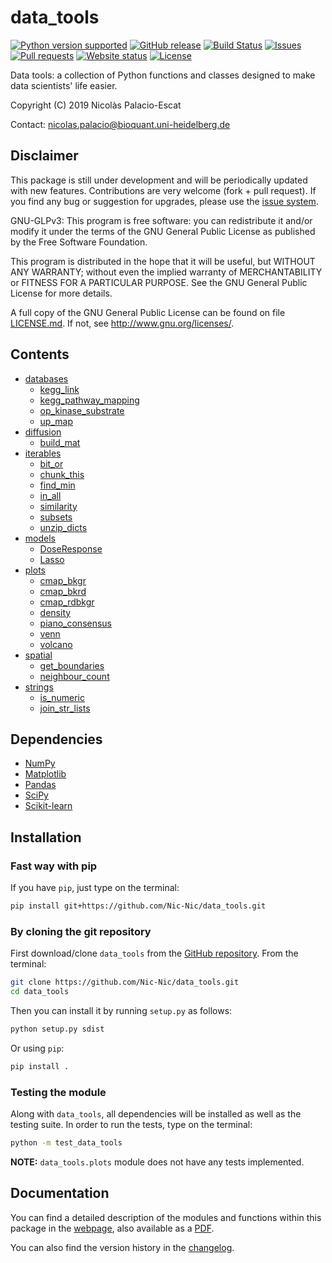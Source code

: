 # data_tools

[![Python version supported](https://img.shields.io/badge/python-2.7-blue.svg)](https://www.python.org/)
[![GitHub release](https://img.shields.io/github/tag/Nic-Nic/data_tools.svg?color=blue)](https://github.com/Nic-Nic/data_tools/releases)
[![Build Status](https://travis-ci.com/Nic-Nic/data_tools.svg?branch=master)](https://travis-ci.com/Nic-Nic/data_tools)
[![Issues](https://img.shields.io/github/issues/Nic-Nic/data_tools.svg)](https://github.com/Nic-Nic/data_tools/issues)
[![Pull requests](https://img.shields.io/github/issues-pr/Nic-Nic/data_tools.svg)](https://github.com/Nic-Nic/data_tools/pulls)
[![Website status](https://img.shields.io/website/https/nic-nic.github.io/data_tools/html/index.html.svg?down_color=red&down_message=offline&up_message=online)](https://nic-nic.github.io/data_tools/html/index.html)
[![License](https://img.shields.io/github/license/Nic-Nic/data_tools.svg?color=blue)](LICENSE.md)

Data tools: a collection of Python functions and classes designed to
make data scientists' life easier.

Copyright (C) 2019 Nicolàs Palacio-Escat

Contact: [nicolas.palacio@bioquant.uni-heidelberg.de](mailto:nicolas.palacio@bioquant.uni-heidelberg.de)

## Disclaimer

This package is still under development and will be periodically updated
with new features. Contributions are very welcome (fork + pull request).
If you find any bug or suggestion for upgrades, please use the [issue
system](https://github.com/Nic-Nic/data_tools/issues).


GNU-GLPv3:
This program is free software: you can redistribute it and/or modify it
under the terms of the GNU General Public License as published by the
Free Software Foundation.

This program is distributed in the hope that it will be useful, but
WITHOUT ANY WARRANTY; without even the implied warranty of
MERCHANTABILITY or FITNESS FOR A PARTICULAR PURPOSE. See the GNU General
Public License for more details.

A full copy of the GNU General Public License can be found on file
[LICENSE.md](LICENSE.md). If not, see <http://www.gnu.org/licenses/>.

## Contents

- [databases](https://nic-nic.github.io/data_tools/html/databases.html)
    - [kegg_link](https://nic-nic.github.io/data_tools/html/databases.html#data_tools.databases.kegg_link)
    - [kegg_pathway_mapping](https://nic-nic.github.io/data_tools/html/databases.html#data_tools.databases.kegg_pathway_mapping)
    - [op_kinase_substrate](https://nic-nic.github.io/data_tools/html/databases.html#data_tools.databases.op_kinase_substrate)
    - [up_map](https://nic-nic.github.io/data_tools/html/databases.html#data_tools.databases.up_map)
- [diffusion](https://nic-nic.github.io/data_tools/html/diffusion.html)
    - [build_mat](https://nic-nic.github.io/data_tools/html/diffusion.html#data_tools.diffusion.build_mat)
- [iterables](https://nic-nic.github.io/data_tools/html/iterables.html)
    - [bit_or](https://nic-nic.github.io/data_tools/html/iterables.html#data_tools.iterables.bit_or)
    - [chunk_this](https://nic-nic.github.io/data_tools/html/iterables.html#data_tools.iterables.chunk_this)
    - [find_min](https://nic-nic.github.io/data_tools/html/iterables.html#data_tools.iterables.find_min)
    - [in_all](https://nic-nic.github.io/data_tools/html/iterables.html#data_tools.iterables.in_all)
    - [similarity](https://nic-nic.github.io/data_tools/html/iterables.html#data_tools.iterables.similarity)
    - [subsets](https://nic-nic.github.io/data_tools/html/iterables.html#data_tools.iterables.subsets)
    - [unzip_dicts](https://nic-nic.github.io/data_tools/html/iterables.html#data_tools.iterables.unzip_dicts)
- [models](https://nic-nic.github.io/data_tools/html/models.html)
    - [DoseResponse](https://nic-nic.github.io/data_tools/html/models.html#data_tools.models.DoseResponse)
    - [Lasso](https://nic-nic.github.io/data_tools/html/models.html#data_tools.models.Lasso)
- [plots](https://nic-nic.github.io/data_tools/html/plots.html)
    - [cmap_bkgr](https://nic-nic.github.io/data_tools/html/plots.html#data_tools.plots.cmap_bkgr)
    - [cmap_bkrd](https://nic-nic.github.io/data_tools/html/plots.html#data_tools.plots.cmap_bkrd)
    - [cmap_rdbkgr](https://nic-nic.github.io/data_tools/html/plots.html#data_tools.plots.cmap_rdbkgr)
    - [density](https://nic-nic.github.io/data_tools/html/plots.html#data_tools.plots.density)
    - [piano_consensus](https://nic-nic.github.io/data_tools/html/plots.html#data_tools.plots.piano_consensus)
    - [venn](https://nic-nic.github.io/data_tools/html/plots.html#data_tools.plots.venn)
    - [volcano](https://nic-nic.github.io/data_tools/html/plots.html#data_tools.plots.volcano)
- [spatial](https://nic-nic.github.io/data_tools/html/spatial.html)
    - [get_boundaries](https://nic-nic.github.io/data_tools/html/spatial.html#data_tools.spatial.get_boundaries)
    - [neighbour_count](https://nic-nic.github.io/data_tools/html/spatial.html#data_tools.spatial.neighbour_count)
- [strings](https://nic-nic.github.io/data_tools/html/strings.html)
    - [is_numeric](https://nic-nic.github.io/data_tools/html/strings.html#data_tools.strings.is_numeric)
    - [join_str_lists](https://nic-nic.github.io/data_tools/html/strings.html#data_tools.strings.join_str_lists)

## Dependencies

- [NumPy](http://www.numpy.org/)
- [Matplotlib](https://matplotlib.org/)
- [Pandas](https://pandas.pydata.org/)
- [SciPy](https://www.scipy.org/)
- [Scikit-learn](http://scikit-learn.org/stable/index.html)

## Installation

### Fast way with pip

If you have `pip`, just type on the terminal:

```bash
pip install git+https://github.com/Nic-Nic/data_tools.git
```

### By cloning the git repository

First download/clone `data_tools` from the [GitHub repository](https://github.com/Nic-Nic/data_tools.git).
From the terminal:

```bash
git clone https://github.com/Nic-Nic/data_tools.git
cd data_tools
```

Then you can install it by running `setup.py` as follows:

```bash
python setup.py sdist
```

Or using `pip`:

```bash
pip install .
```

### Testing the module

Along with `data_tools`, all dependencies will be installed as well as
the testing suite. In order to run the tests, type on the terminal:

```bash
python -m test_data_tools
```

**NOTE:** `data_tools.plots` module does not have any tests implemented.

## Documentation

You can find a detailed description of the modules and functions within
this package in the [webpage](https://nic-nic.github.io/data_tools/),
also available as a [PDF](/docs/latex/data_tools.pdf).

You can also find the version history in the [changelog](CHANGELOG.md).
